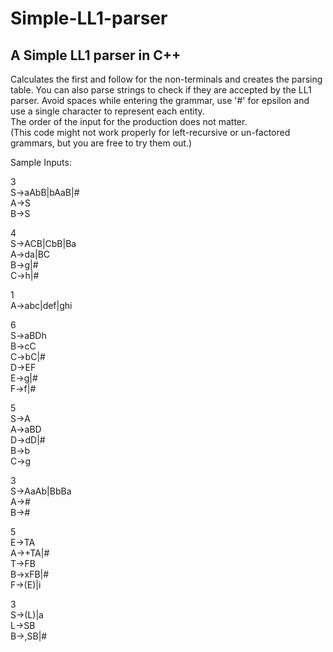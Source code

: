 # Simple-LL1-parser
## A Simple LL1 parser in C++  
Calculates the first and follow for the non-terminals and creates the parsing table. You can also parse strings to check if they are accepted by the LL1 parser. 
Avoid spaces while entering the grammar, use '#' for epsilon and use a single character to represent each entity.  
The order of the input for the production does not matter.  
(This code might not work properly for left-recursive or un-factored grammars, but you are free to try them out.)  

Sample Inputs:  
  
3  
S->aAbB|bAaB|#  
A->S  
B->S  
  
4  
S->ACB|CbB|Ba  
A->da|BC  
B->g|#  
C->h|#  
  
1  
A->abc|def|ghi  
  
6  
S->aBDh  
B->cC  
C->bC|#  
D->EF  
E->g|#  
F->f|#  
  
5  
S->A  
A->aBD  
D->dD|#  
B->b  
C->g  
  
3  
S->AaAb|BbBa  
A->#  
B->#  
  
5  
E->TA  
A->+TA|#  
T->FB  
B->xFB|#  
F->(E)|i  
  
3  
S->(L)|a  
L->SB  
B->,SB|#  
